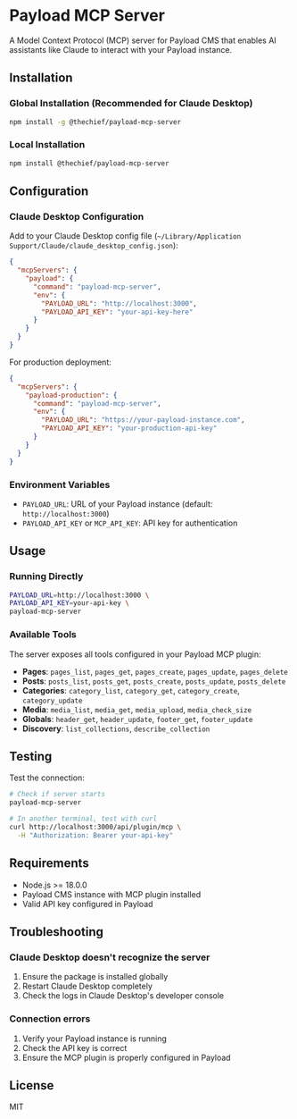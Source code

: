 # Payload MCP Server

A Model Context Protocol (MCP) server for Payload CMS that enables AI assistants like Claude to interact with your Payload instance.

## Installation

### Global Installation (Recommended for Claude Desktop)

```bash
npm install -g @thechief/payload-mcp-server
```

### Local Installation

```bash
npm install @thechief/payload-mcp-server
```

## Configuration

### Claude Desktop Configuration

Add to your Claude Desktop config file (`~/Library/Application Support/Claude/claude_desktop_config.json`):

```json
{
  "mcpServers": {
    "payload": {
      "command": "payload-mcp-server",
      "env": {
        "PAYLOAD_URL": "http://localhost:3000",
        "PAYLOAD_API_KEY": "your-api-key-here"
      }
    }
  }
}
```

For production deployment:

```json
{
  "mcpServers": {
    "payload-production": {
      "command": "payload-mcp-server",
      "env": {
        "PAYLOAD_URL": "https://your-payload-instance.com",
        "PAYLOAD_API_KEY": "your-production-api-key"
      }
    }
  }
}
```

### Environment Variables

- `PAYLOAD_URL`: URL of your Payload instance (default: `http://localhost:3000`)
- `PAYLOAD_API_KEY` or `MCP_API_KEY`: API key for authentication

## Usage

### Running Directly

```bash
PAYLOAD_URL=http://localhost:3000 \
PAYLOAD_API_KEY=your-api-key \
payload-mcp-server
```

### Available Tools

The server exposes all tools configured in your Payload MCP plugin:

- **Pages**: `pages_list`, `pages_get`, `pages_create`, `pages_update`, `pages_delete`
- **Posts**: `posts_list`, `posts_get`, `posts_create`, `posts_update`, `posts_delete`
- **Categories**: `category_list`, `category_get`, `category_create`, `category_update`
- **Media**: `media_list`, `media_get`, `media_upload`, `media_check_size`
- **Globals**: `header_get`, `header_update`, `footer_get`, `footer_update`
- **Discovery**: `list_collections`, `describe_collection`

## Testing

Test the connection:

```bash
# Check if server starts
payload-mcp-server

# In another terminal, test with curl
curl http://localhost:3000/api/plugin/mcp \
  -H "Authorization: Bearer your-api-key"
```

## Requirements

- Node.js >= 18.0.0
- Payload CMS instance with MCP plugin installed
- Valid API key configured in Payload

## Troubleshooting

### Claude Desktop doesn't recognize the server

1. Ensure the package is installed globally
2. Restart Claude Desktop completely
3. Check the logs in Claude Desktop's developer console

### Connection errors

1. Verify your Payload instance is running
2. Check the API key is correct
3. Ensure the MCP plugin is properly configured in Payload

## License

MIT